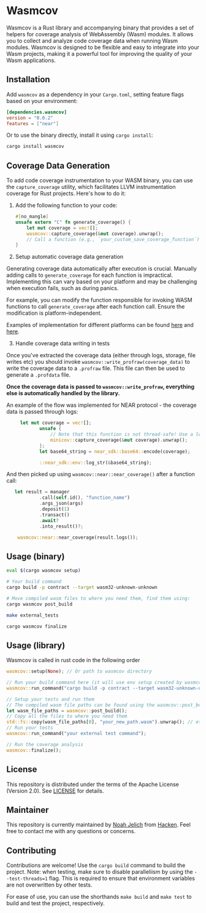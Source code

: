 # Wasmcov

Wasmcov is a Rust library and accompanying binary that provides a set of helpers for coverage analysis of WebAssembly (Wasm) modules. It allows you to collect and analyze code coverage data when running Wasm modules. Wasmcov is designed to be flexible and easy to integrate into your Wasm projects, making it a powerful tool for improving the quality of your Wasm applications.

## Installation

Add `wasmcov` as a dependency in your `Cargo.toml`, setting feature flags based on your environment:

```toml
[dependencies.wasmcov]
version = "0.0.2"
features = ["near"]
```

Or to use the binary directly, install it using `cargo install`:

```bash
cargo install wasmcov
```

## Coverage Data Generation

To add code coverage instrumentation to your WASM binary, you can use the `capture_coverage` utility, which facilitates LLVM instrumentation coverage for Rust projects. Here's how to do it:

1. Add the following function to your code:

   ```rust
   #[no_mangle]
   unsafe extern "C" fn generate_coverage() {
       let mut coverage = vec![];
       wasmcov::capture_coverage(&mut coverage).unwrap();
       // Call a function (e.g., `your_custom_save_coverage_function`) to save the coverage data or use `println!` for debugging.
   }
   ```

2. Setup automatic coverage data generation

Generating coverage data automatically after execution is crucial. Manually adding calls to `generate_coverage` for each function is impractical. Implementing this can vary based on your platform and may be challenging when execution fails, such as during panics.

For example, you can modify the function responsible for invoking WASM functions to call `generate_coverage` after each function call. Ensure the modification is platform-independent.

Examples of implementation for different platforms can be found [here](https://github.com/hknio/wasmcov-near-sdk-rs/compare/hknio:wasmcov-near-sdk-rs:55020df8e99057815685b75b70955cb79a9dfe28...wasmcov) and [here](https://github.com/radixdlt/radixdlt-scrypto/pull/1640/files).

3. Handle coverage data writing in tests

Once you've extracted the coverage data (either through logs, storage, file writes etc) you should invoke `wasmcov::write_profraw(coverage_data)` to write the coverage data to a `.profraw` file. This file can then be used to generate a `.profdata` file. 

**Once the coverage data is passed to `wasmcov::write_profraw`, everything else is automatically handled by the library.**

An example of the flow was implemented for NEAR protocol - the coverage data is passed through logs:

```rust
     let mut coverage = vec![];
            unsafe {
                // Note that this function is not thread-safe! Use a lock if needed.
                minicov::capture_coverage(&mut coverage).unwrap();
            };
            let base64_string = near_sdk::base64::encode(coverage);

            ::near_sdk::env::log_str(&base64_string);
```

And then picked up using `wasmcov::near::near_coverage()` after a function call:

```rust
   let result = manager
            .call(self.id(), "function_name")
            .args_json(args)
            .deposit(1)
            .transact()
            .await?
            .into_result()?;

    wasmcov::near::near_coverage(result.logs());
```

## Usage (binary)

```bash
eval $(cargo wasmcov setup)

# Your build command
cargo build -p contract --target wasm32-unknown-unknown

# Move compiled wasm files to where you need them, find them using:
cargo wasmcov post_build

make external_tests

cargo wasmcov finalize
```

## Usage (library)

Wasmcov is called in rust code in the following order

```rust
wasmcov::setup(None); // Or path to wasmcov directory

// Run your build command here (it will use env setup created by wasmcov::setup)
wasmcov::run_command("cargo build -p contract --target wasm32-unknown-unknown");

// Setup your tests and run them
// The compiled wasm file paths can be found using the wasmcov::post_build() > Vec<PathBuf> function
let wasm_file_paths = wasmcov::post_build();
// Copy all the files to where you need them
std::fs::copy(wasm_file_paths[0], "your_new_path.wasm").unwrap(); // etc etc
// Run your tests
wasmcov::run_command("your external test command");

// Run the coverage analysis
wasmcov::finalize();
```

## License

This repository is distributed under the terms of the Apache License (Version 2.0). See [LICENSE](LICENSE) for details.

## Maintainer

This repository is currently maintained by [Noah Jelich](https://www.linkedin.com/in/njelich/) from [Hacken](https://hacken.io/). Feel free to contact me with any questions or concerns.

## Contributing

Contributions are welcome! Use the `cargo build` command to build the project. Note: when testing, make sure to disable paralleliism by using the `--test-threads=1` flag. This is required to ensure that environment variables are not overwritten by other tests.

For ease of use, you can use the shorthands `make build` and `make test` to build and test the project, respectively.